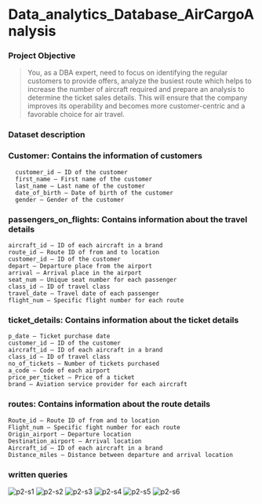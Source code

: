 # Data_analytics_Database_AirCargoAnalysis
### Project Objective
>You, as a DBA expert, need to focus on identifying the regular customers to provide offers,
>analyze the busiest route which helps to increase the number of aircraft required and prepare an analysis to determine the ticket sales details.
> This will ensure that the company improves its operability and becomes more customer-centric and a favorable choice for air travel.
>
### Dataset description
### Customer: Contains the information of customers
      customer_id – ID of the customer
      first_name – First name of the customer
      last_name – Last name of the customer
      date_of_birth – Date of birth of the customer
      gender – Gender of the customer
 
### passengers_on_flights: Contains information about the travel details
    aircraft_id – ID of each aircraft in a brand
    route_id – Route ID of from and to location
    customer_id – ID of the customer
    depart – Departure place from the airport
    arrival – Arrival place in the airport
    seat_num – Unique seat number for each passenger
    class_id – ID of travel class
    travel_date – Travel date of each passenger
    flight_num – Specific flight number for each route


### ticket_details: Contains information about the ticket details
    p_date – Ticket purchase date
    customer_id – ID of the customer
    aircraft_id – ID of each aircraft in a brand
    class_id – ID of travel class
    no_of_tickets – Number of tickets purchased
    a_code – Code of each airport
    price_per_ticket – Price of a ticket
    brand – Aviation service provider for each aircraft

 
### routes: Contains information about the route details
    Route_id – Route ID of from and to location
    Flight_num – Specific fight number for each route
    Origin_airport – Departure location
    Destination_airport – Arrival location
    Aircraft_id – ID of each aircraft in a brand
    Distance_miles – Distance between departure and arrival location

### written queries
![p2-s1](https://github.com/user-attachments/assets/1cd1d6e8-4a79-47a5-aed7-3b719021ce0c)
![p2-s2](https://github.com/user-attachments/assets/05e38625-858d-48f9-aad3-ba67c9b4a7ba)
![p2-s3](https://github.com/user-attachments/assets/77cb6974-63df-41d2-a2e2-39613ca119e1)
![p2-s4](https://github.com/user-attachments/assets/b3afb1b4-3bf7-4c5b-ab62-82378b2afa2b)
![p2-s5](https://github.com/user-attachments/assets/d6140b53-1047-4344-b3c6-e330957f3f1b)
![p2-s6](https://github.com/user-attachments/assets/64e0bd4b-dcfa-4723-ba66-c5352de641a6)

